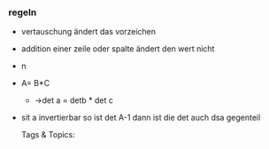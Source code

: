 ### regeln

- vertauschung ändert das vorzeichen
- addition einer zeile  oder spalte ändert den wert nicht
- n
- A= B*C

	- ->det a = detb * det c

- sit a invertierbar so  ist det A-1 dann ist die det auch dsa gegenteil

   Tags & Topics:
   